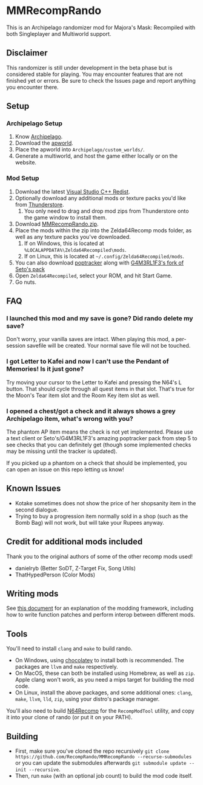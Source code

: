 # MMRecompRando

This is an Archipelago randomizer mod for Majora's Mask: Recompiled with both Singleplayer and Multiworld support.

## Disclaimer

This randomizer is still under development in the beta phase but is considered stable for playing. You may encounter features that are not finished yet or errors. Be sure to check the Issues page and report anything you encounter there.

## Setup

### Archipelago Setup
1. Know [Archipelago](https://archipelago.gg/tutorial/Archipelago/setup/en).
2. Download the [apworld](https://github.com/RecompRando/MMRecompRando/releases/latest).
3. Place the apworld into `Archipelago/custom_worlds/`.
4. Generate a multiworld, and host the game either locally or on the website.

### Mod Setup
1. Download the latest [Visual Studio C++ Redist](https://learn.microsoft.com/en-us/cpp/windows/latest-supported-vc-redist?view=msvc-170#latest-microsoft-visual-c-redistributable-version).
2. Optionally download any additional mods or texture packs you'd like from [Thunderstore](https://thunderstore.io/c/zelda-64-recompiled/).
    1. You only need to drag and drop mod zips from Thunderstore onto the game window to install them.
3. Download [MMRecompRando.zip](https://github.com/RecompRando/MMRecompRando/releases/latest).
4. Place the mods within the zip into the Zelda64Recomp mods folder, as well as any texture packs you've downloaded.
    1. If on Windows, this is located at `%LOCALAPPDATA%\Zelda64Recompiled\mods`.
    2. If on Linux, this is located at `~/.config/Zelda64Recompiled/mods`.
5. You can also download [poptracker](https://github.com/black-sliver/PopTracker/releases/latest) along with [G4M3RL1F3's fork of Seto's pack](https://github.com/G4M3RL1F3/Majoras-Mask-AP-PopTracker-Pack/releases/latest)
6. Open `Zelda64Recompiled`, select your ROM, and hit Start Game.
7. Go nuts.

## FAQ

### I launched this mod and my save is gone? Did rando delete my save?

Don't worry, your vanilla saves are intact. When playing this mod, a per-session savefile will be created. Your normal save file will not be touched.

### I got Letter to Kafei and now I can't use the Pendant of Memories! Is it just gone?

Try moving your cursor to the Letter to Kafei and pressing the N64's L button. That should cycle through all quest items in that slot. That's true for the Moon's Tear item slot and the Room Key item slot as well.

### I opened a chest/got a check and it always shows a grey Archipelago item, what's wrong with you?

The phantom AP item means the check is not yet implemented. Please use a text client or Seto's/G4M3RL1F3's amazing poptracker pack from step 5 to see checks that you can definitely get (though some implemented checks may be missing until the tracker is updated).

If you picked up a phantom on a check that should be implemented, you can open an issue on this repo letting us know!

## Known Issues

- Kotake sometimes does not show the price of her shopsanity item in the second dialogue.
- Trying to buy a progression item normally sold in a shop (such as the Bomb Bag) will not work, but will take your Rupees anyway.

## Credit for additional mods included

Thank you to the original authors of some of the other recomp mods used!

- danielryb (Better SoDT, Z-Target Fix, Song Utils)
- ThatHypedPerson (Color Mods)

## Writing mods
See [this document](https://hackmd.io/fMDiGEJ9TBSjomuZZOgzNg) for an explanation of the modding framework, including how to write function patches and perform interop between different mods.

## Tools
You'll need to install `clang` and `make` to build rando.
* On Windows, using [chocolatey](https://chocolatey.org/) to install both is recommended. The packages are `llvm` and `make` respectively.
* On MacOS, these can both be installed using Homebrew, as well as `zip`. Apple clang won't work, as you need a mips target for building the mod code.
* On Linux, install the above packages, and some additional ones: `clang`, `make`, `llvm`, `lld`, `zip`, using your distro's package manager.

You'll also need to build [N64Recomp](https://github.com/N64Recomp/N64Recomp) for the `RecompModTool` utility, and copy it into your clone of rando (or put it on your PATH).

## Building
* First, make sure you've cloned the repo recursively `git clone https://github.com/RecompRando/MMRecompRando --recurse-submodules` or you can update the submodules afterwards `git submodule update --init --recursive`.
* Then, run `make` (with an optional job count) to build the mod code itself.
